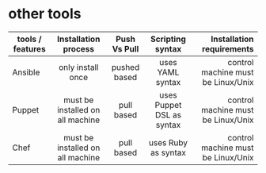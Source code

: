 # other tools


| tools / features   | Installation process                  | Push Vs Pull               | Scripting syntax           | Installation requirements              |
| ------------------ |:-------------------------------------:|:--------------------------:|:--------------------------:| --------------------------------------:|
| Ansible            | only install once                     | pushed based               | uses YAML syntax           | control machine must be Linux/Unix     |
| Puppet             | must be installed on all machine      | pull based                 | uses Puppet DSL as syntax  | control machine must be Linux/Unix     |
| Chef               | must be installed on all machine      | pull based                 | uses Ruby as syntax        | control machine must be Linux/Unix     |
